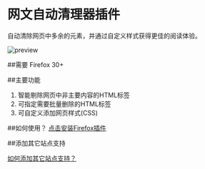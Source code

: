 # 网文自动清理器插件
自动清除网页中多余的元素，并通过自定义样式获得更佳的阅读体验。

![preview](https://raw.githubusercontent.com/webpatch/Web-Page-Cleaner/master/screenshot/preview.gif)

##需要
Firefox 30+ 

##主要功能

1. 智能剔除网页中非主要内容的HTML标签
2. 可指定需要批量删除的HTML标签
3. 可自定义添加网页样式(CSS)

##如何使用？
[点击安装Firefox插件](https://github.com/webpatch/Web-Page-Cleaner/releases/download/v1.1/page-cleaner-v1.1.xpi)

##添加其它站点支持

[如何添加其它站点支持？](https://github.com/webpatch/Web-Page-Cleaner/wiki/%E6%B7%BB%E5%8A%A0%E5%85%B6%E5%AE%83%E7%AB%99%E7%82%B9%E6%94%AF%E6%8C%81)

